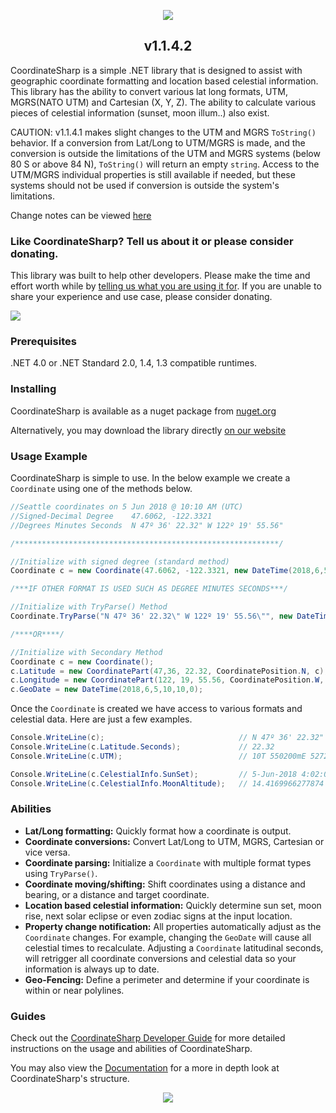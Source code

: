 <p align="center"><img src="https://s8.postimg.cc/y7wuenuzp/LOGO_COORDINATE_SHARP.jpg"></p>

<h2 align="center">v1.1.4.2</h2>

CoordinateSharp is a simple .NET library that is designed to assist with geographic coordinate formatting and location based celestial information. This library has the ability to convert various lat long formats, UTM, MGRS(NATO UTM) and Cartesian (X, Y, Z). 
The ability to calculate various pieces of celestial information (sunset, moon illum..) also exist.

CAUTION: v1.1.4.1 makes slight changes to the UTM and MGRS `ToString()` behavior. If a conversion from Lat/Long to UTM/MGRS is made, and the conversion is outside the limitations of the UTM and MGRS systems (below 80 S or above 84 N), `ToString()` will return an empty `string`. Access to the UTM/MGRS individual properties is still available if needed, but these systems should not be used if conversion is outside the system's limitations.

Change notes can be viewed [here](https://www.coordinatesharp.com/ChangeNotes)

### Like CoordinateSharp? Tell us about it or please consider donating.

This library was built to help other developers. Please make the time and effort worth while by [telling us what you are using it for](https://github.com/Tronald/CoordinateSharp/issues/79). If you are unable to share your experience and use case, please consider donating.

[![](https://www.paypalobjects.com/en_US/i/btn/btn_donateCC_LG.gif)](https://www.paypal.com/cgi-bin/webscr?cmd=_s-xclick&hosted_button_id=S78DZZX5KMVUS)

### Prerequisites
.NET 4.0 or .NET Standard 2.0, 1.4, 1.3 compatible runtimes.

### Installing
CoordinateSharp is available as a nuget package from [nuget.org](https://www.nuget.org/packages/CoordinateSharp/)

Alternatively, you may download the library directly [on our website](https://www.coordinatesharp.com/Download)

### Usage Example


CoordinateSharp is simple to use. In the below example we create a `Coordinate` using one of the methods below.

```csharp
//Seattle coordinates on 5 Jun 2018 @ 10:10 AM (UTC)
//Signed-Decimal Degree    47.6062, -122.3321
//Degrees Minutes Seconds  N 47º 36' 22.32" W 122º 19' 55.56"

/***********************************************************/

//Initialize with signed degree (standard method)
Coordinate c = new Coordinate(47.6062, -122.3321, new DateTime(2018,6,5,10,10,0));

/***IF OTHER FORMAT IS USED SUCH AS DEGREE MINUTES SECONDS***/

//Initialize with TryParse() Method
Coordinate.TryParse("N 47º 36' 22.32\" W 122º 19' 55.56\"", new DateTime(2018,6,5,10,10,0), out c);

/****OR****/

//Initialize with Secondary Method
Coordinate c = new Coordinate();
c.Latitude = new CoordinatePart(47,36, 22.32, CoordinatePosition.N, c);
c.Longitude = new CoordinatePart(122, 19, 55.56, CoordinatePosition.W, c);
c.GeoDate = new DateTime(2018,6,5,10,10,0);
```

Once the `Coordinate` is created we have access to various formats and celestial data. Here are just a few examples.
 
 ```C#
Console.WriteLine(c);                              // N 47º 36' 22.32" W 122º 19' 55.56"
Console.WriteLine(c.Latitude.Seconds);             // 22.32
Console.WriteLine(c.UTM);                          // 10T 550200mE 5272748mN

Console.WriteLine(c.CelestialInfo.SunSet);         // 5-Jun-2018 4:02:00 AM
Console.WriteLine(c.CelestialInfo.MoonAltitude);   // 14.4169966277874
```



### Abilities
 
* **Lat/Long formatting:** Quickly format how a coordinate is output.
* **Coordinate conversions:** Convert Lat/Long to UTM, MGRS, Cartesian or vice versa.
* **Coordinate parsing:** Initialize a `Coordinate` with multiple format types using `TryParse()`.
* **Coordinate moving/shifting:** Shift coordinates using a distance and bearing, or a distance and target coordinate.
* **Location based celestial information:** Quickly determine sun set, moon rise, next solar eclipse or even zodiac signs at the input location.
* **Property change notification:** All properties automatically adjust as the `Coordinate` changes. For example, changing the `GeoDate` will cause all celestial times to recalculate. Adjusting a `Coordinate` latitudinal seconds, will retrigger all coordinate conversions and celestial data so your information is always up to date. 
* **Geo-Fencing:** Define a perimeter and determine if your coordinate is within or near polylines.

### Guides

Check out the [CoordinateSharp Developer Guide](https://www.coordinatesharp.com/DeveloperGuide) for more detailed instructions on the usage and abilities of CoordinateSharp.

You may also view the [Documentation](https://www.coordinatesharp.com/Help/index.html) for a more in depth look at CoordinateSharp's structure.
   
<p align="center"><img src="https://s8.postimg.cc/wvf5cfpqt/LOGO_COORDINATE_SHARP_1.jpg"></p>

